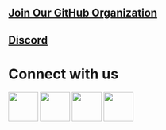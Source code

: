 ## [Join Our GitHub Organization]( https://github.com/GrowInCommunity/support/issues/new?assignees=&labels=Invite+me+to+the+organization&projects=&template=invitation.yml&title=Please+invite+me+to+the+GitHub+Community+Organization)
## [Discord](https://discord.gg/m5anDXXF)

# Connect with us

<a href="https://discord.gg/m5anDXXFr3"><img src="https://img.icons8.com/color/2x/discord--v2.png" height="60px"></img></a>
<a href="https://github.com/GrowInCommunity"><img src="https://user-images.githubusercontent.com/91791257/235086411-9ec7aa5e-c095-44ce-b9e6-57b3bc3fead2.png" height="60px"></img></a>
<a href="https://twitter.com/GrowInComm"><img src="https://user-images.githubusercontent.com/91791257/235086530-ee5255ba-6a47-464c-8830-7ca0388b373d.png" height="60px"></img></a>
<a href="https://www.linkedin.com/company/growincommunity/?viewAsMember=true"><img src="https://img.icons8.com/fluency/2x/linkedin.png" height="60px"></img></a>
